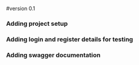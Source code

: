 #version 0.1
### Adding project setup 
### Adding login and register details for testing
### Adding swagger documentation




